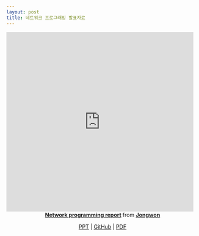 ```yaml
---
layout: post
title: 네트워크 프로그래밍 발표자료
---
```


<iframe src="http://www.slideshare.net/Jongwon_/slideshelf" width="490px" height="470px" frameborder="0" marginwidth="0" marginheight="0" scrolling="no" style="border:none;" allowfullscreen webkitallowfullscreen mozallowfullscreen></iframe>

<!--
<iframe src="//www.slideshare.net/slideshow/embed_code/key/mE3r2Omlqu94NN" width="477" height="510" frameborder="0" marginwidth="0" marginheight="0" scrolling="no" style="border:1px solid #CCC; border-width:1px; margin-bottom:5px; max-width: 100%;" allowfullscreen> </iframe>
-->

<div style="margin-bottom:5px; text-align:center;"> <strong> <a href="//www.slideshare.net/Jongwon_/network-programming-report-56830712" title="Network programming report" target="_blank">Network programming report</a> </strong> from <strong><a href="//www.slideshare.net/Jongwon_" target="_blank">Jongwon </a></strong>

<br>

<a href="//lastone9182.github.io/reveal.js/network.html">PPT</a> | <a href="//github.com/lastone9182/NetworkProgramming/tree/master/Hedgewars_Network_ver">GitHub</a> | <a href="/file/Network_Programming_Report.pdf" download>PDF</a>

</div>
